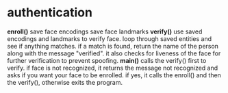 # authentication

**enroll()**
    save face encodings
    save face landmarks
**verify()**
    use saved encodings and landmarks to verify face. loop through saved entities and see if anything matches.
    if a match is found, return the name of the person along with the message "verified". it also checks for
    liveness of the face for further verification to prevent spoofing.
**main()**
    calls the verify() first to verify. if face is not recognized, it returns the message not recognized and 
    asks if you want your face to be enrolled. if yes, it calls the enroll() and then the verify(), otherwise 
    exits the program.

